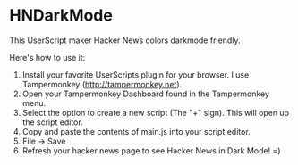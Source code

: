 # HNDarkMode
This UserScript maker Hacker News colors darkmode friendly.

Here's how to use it:
1. Install your favorite UserScripts plugin for your browser. I use Tampermonkey (http://tampermonkey.net).
2. Open your Tampermonkey Dashboard found in the Tampermonkey menu.
3. Select the option to create a new script (The "+" sign). This will open up the script editor.
4. Copy and paste the contents of main.js into your script editor.
6. File -> Save
7. Refresh your hacker news page to see Hacker News in Dark Mode! =)
